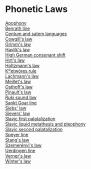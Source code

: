 # Phonetic Laws
[Apophony](https://en.wikipedia.org/wiki/Apophony)<br>
[Benrath line](https://en.wikipedia.org/wiki/Benrath_line)<br>
[Centum and satem languages](https://en.wikipedia.org/wiki/Centum_and_satem_languages)<br>
[Cowgill's law](https://en.wikipedia.org/wiki/Cowgill%27s_law)<br>
[Grimm's law](https://en.wikipedia.org/wiki/Grimm%27s_law)<br>
[Havlík's law](https://en.wikipedia.org/wiki/Havl%C3%ADk%27s_law)<br>
[High German consonant shift](https://en.wikipedia.org/wiki/High_German_consonant_shift)<br>
[Hirt's law](https://en.wikipedia.org/wiki/Hirt%27s_law)<br>
[Holtzmann's law](https://en.wikipedia.org/wiki/Holtzmann%27s_law)<br>
[Kʷetwóres rule](https://en.wikipedia.org/wiki/K%CA%B7etw%C3%B3res_rule)<br>
[Lachmann's law](https://en.wikipedia.org/wiki/Lachmann%27s_law)<br>
[Meillet's law](https://en.wikipedia.org/wiki/Meillet%27s_law)<br>
[Osthoff's law](https://en.wikipedia.org/wiki/Osthoff%27s_law)<br>
[Pinault's law](https://en.wikipedia.org/wiki/Pinault%27s_law)<br>
[Ruki sound law](https://en.wikipedia.org/wiki/Ruki_sound_law)<br>
[Sankt Goar line](https://en.wikipedia.org/wiki/Sankt_Goar_line)<br>
[Siebs' law](https://en.wikipedia.org/wiki/Siebs%27_law)<br>
[Sievers' law](https://en.wikipedia.org/wiki/Sievers%27_law)<br>
[Slavic first palatalization](https://en.wikipedia.org/wiki/Slavic_first_palatalization)<br>
[Slavic liquid metathesis and pleophony](https://en.wikipedia.org/wiki/Slavic_liquid_metathesis_and_pleophony)<br>
[Slavic second palatalization](https://en.wikipedia.org/wiki/Slavic_second_palatalization)<br>
[Speyer line](https://en.wikipedia.org/wiki/Speyer_line)<br>
[Stang's law](https://en.wikipedia.org/wiki/Stang%27s_law)<br>
[Szemerényi's law](https://en.wikipedia.org/wiki/Szemer%C3%A9nyi%27s_law)<br>
[Uerdingen line](https://en.wikipedia.org/wiki/Uerdingen_line)<br>
[Verner's law](https://en.wikipedia.org/wiki/Verner%27s_law)<br>
[Winter's law](https://en.wikipedia.org/wiki/Winter%27s_law)<br>
